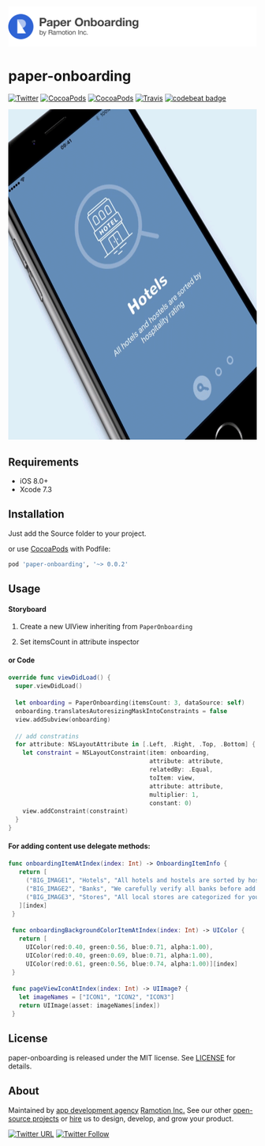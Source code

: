 ![header](./header.png)

# paper-onboarding
[![Twitter](https://img.shields.io/badge/Twitter-@Ramotion-blue.svg?style=flat)](http://twitter.com/Ramotion)
[![CocoaPods](https://img.shields.io/cocoapods/p/paper-onboarding.svg)](https://cocoapods.org/pods/paper-onboarding)
[![CocoaPods](https://img.shields.io/cocoapods/v/paper-onboarding.svg)](http://cocoapods.org/pods/paper-onboarding)
[![Travis](https://img.shields.io/travis/Ramotion/navigation-stack.svg)](https://travis-ci.org/Ramotion/navigation-stack)
[![codebeat badge](https://codebeat.co/badges/d06237c6-6ff7-4560-9602-b6cc65063383)](https://codebeat.co/projects/github-com-ramotion-paper-onboarding)

<!-- [shot on dribbble](https://dribbble.com/shots/2583175-Navigation-Stack-Swift-Open-Source): -->
<!-- ![Animation](Navigation-Stack.gif) -->

<p align="center">
<img src="preview.gif" width="890" height="668" alt="StackViewController Example App" />
</p>

## Requirements

- iOS 8.0+
- Xcode 7.3

## Installation

Just add the Source folder to your project.

or use [CocoaPods](https://cocoapods.org) with Podfile:
``` ruby
pod 'paper-onboarding', '~> 0.0.2'
```

## Usage

#### Storyboard

1) Create a new UIView inheriting from ```PaperOnboarding```

2) Set itemsCount in attribute inspector

#### or Code

``` swift
override func viewDidLoad() {
  super.viewDidLoad()

  let onboarding = PaperOnboarding(itemsCount: 3, dataSource: self)
  onboarding.translatesAutoresizingMaskIntoConstraints = false
  view.addSubview(onboarding)

  // add constratins
  for attribute: NSLayoutAttribute in [.Left, .Right, .Top, .Bottom] {
    let constraint = NSLayoutConstraint(item: onboarding,
                                        attribute: attribute,
                                        relatedBy: .Equal,
                                        toItem: view,
                                        attribute: attribute,
                                        multiplier: 1,
                                        constant: 0)
    view.addConstraint(constraint)
  }
}
```

#### For adding content use delegate methods:

``` swift
func onboardingItemAtIndex(index: Int) -> OnboardingItemInfo {
   return [
     ("BIG_IMAGE1", "Hotels", "All hotels and hostels are sorted by hospitality rating"),
     ("BIG_IMAGE2", "Banks", "We carefully verify all banks before add them into the app"),
     ("BIG_IMAGE3", "Stores", "All local stores are categorized for your convenience")
   ][index]
 }

 func onboardingBackgroundColorItemAtIndex(index: Int) -> UIColor {
   return [
     UIColor(red:0.40, green:0.56, blue:0.71, alpha:1.00),
     UIColor(red:0.40, green:0.69, blue:0.71, alpha:1.00),
     UIColor(red:0.61, green:0.56, blue:0.74, alpha:1.00)][index]
 }

 func pageViewIconAtIndex(index: Int) -> UIImage? {
   let imageNames = ["ICON1", "ICON2", "ICON3"]
   return UIImage(asset: imageNames[index])
 }
```

## License

paper-onboarding is released under the MIT license.
See [LICENSE](./LICENSE) for details.


## About
Maintained by [app development agency](https://ramotion.com?utm_source=gthb&utm_medium=special&utm_campaign=paper-onboarding) [Ramotion Inc.](https://ramotion.com?utm_source=gthb&utm_medium=special&utm_campaign=paper-onboarding)
See our other [open-source projects](https://github.com/ramotion) or [hire](https://ramotion.com?utm_source=gthb&utm_medium=special&utm_campaign=paper-onboarding) us to design, develop, and grow your product.

[![Twitter URL](https://img.shields.io/twitter/url/http/shields.io.svg?style=social)](https://twitter.com/intent/tweet?text=https://github.com/ramotion/paper-onboarding)
[![Twitter Follow](https://img.shields.io/twitter/follow/ramotion.svg?style=social)](https://twitter.com/ramotion)
